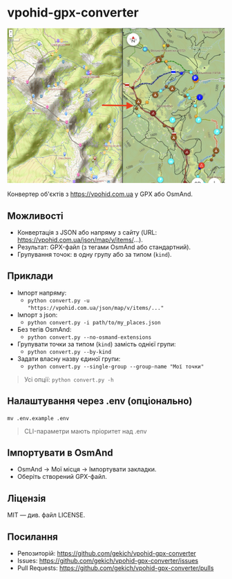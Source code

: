 # vpohid-gpx-converter

![Main screenshot](assets/screenshots/Screenshot_1.png)

Конвертер об'єктів з https://vpohid.com.ua у GPX або OsmAnd.

## Можливості
- Конвертація з JSON або напряму з сайту (URL: https://vpohid.com.ua/json/map/v/items/...).
- Результат: GPX-файл (з тегами OsmAnd або стандартний).
- Групування точок: в одну групу або за типом (`kind`).

## Приклади
- Імпорт напряму:
    - `python convert.py -u "https://vpohid.com.ua/json/map/v/items/..."`
- Імпорт з json:
  - `python convert.py -i path/to/my_places.json`
- Без тегів OsmAnd:
  - `python convert.py --no-osmand-extensions`
- Групувати точки за типом (`kind`) замість однієї групи:
  - `python convert.py --by-kind`
- Задати власну назву єдиної групи:
  - `python convert.py --single-group --group-name "Мої точки"`

> Усі опції: `python convert.py -h`

## Налаштування через .env (опціонально)
`mv .env.example .env`

> CLI-параметри мають пріоритет над .env

## Імпортувати в OsmAnd
- OsmAnd → Мої місця → Імпортувати закладки.
- Оберіть створений GPX-файл.

## Ліцензія
MIT — див. файл LICENSE.

## Посилання
- Репозиторій: https://github.com/gekich/vpohid-gpx-converter
- Issues: https://github.com/gekich/vpohid-gpx-converter/issues
- Pull Requests: https://github.com/gekich/vpohid-gpx-converter/pulls
